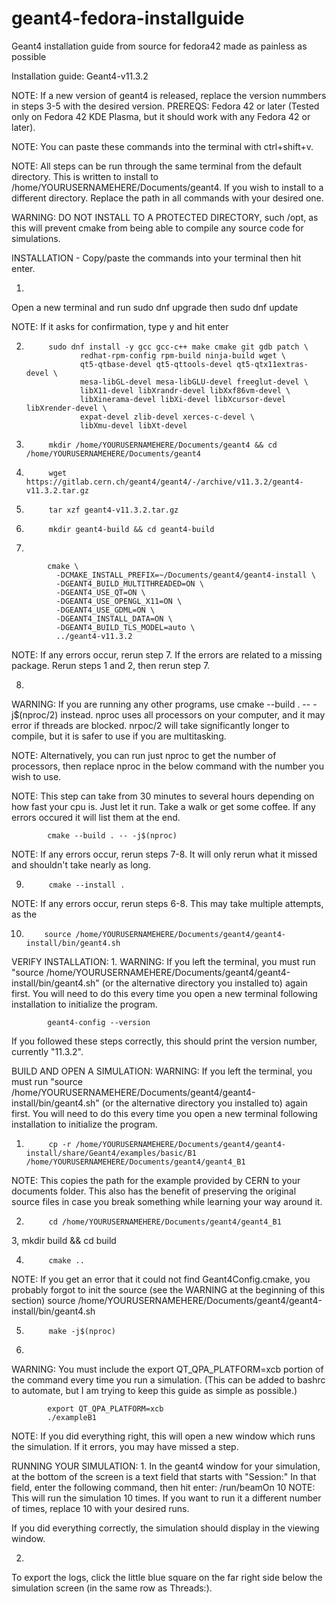 # geant4-fedora-installguide
Geant4 installation guide from source for fedora42 made as painless as possible

Installation guide: Geant4-v11.3.2

NOTE: If a new version of geant4 is released, replace the version nummbers in steps 3-5 with the desired version.
PREREQS: Fedora 42 or later (Tested only on Fedora 42 KDE Plasma, but it should work with any Fedora 42 or later).

NOTE: You can paste these commands into the terminal with ctrl+shift+v.

NOTE: All steps can be run through the same terminal from the default directory. This is written to install to
/home/YOURUSERNAMEHERE/Documents/geant4. If you wish to install to a different directory. Replace the path in all
commands with your desired one.

WARNING: DO NOT INSTALL TO A PROTECTED DIRECTORY, such /opt, as this will prevent cmake from being able to compile
            any source code for simulations.


INSTALLATION - Copy/paste the commands into your terminal then hit enter.

1.
Open a new terminal and run
            sudo dnf upgrade
then
            sudo dnf update

NOTE: If it asks for confirmation, type y and hit enter

2.
            sudo dnf install -y gcc gcc-c++ make cmake git gdb patch \
                   redhat-rpm-config rpm-build ninja-build wget \
                   qt5-qtbase-devel qt5-qttools-devel qt5-qtx11extras-devel \
                   mesa-libGL-devel mesa-libGLU-devel freeglut-devel \
                   libX11-devel libXrandr-devel libXxf86vm-devel \
                   libXinerama-devel libXi-devel libXcursor-devel libXrender-devel \
                   expat-devel zlib-devel xerces-c-devel \
                   libXmu-devel libXt-devel


3.
            mkdir /home/YOURUSERNAMEHERE/Documents/geant4 && cd /home/YOURUSERNAMEHERE/Documents/geant4

4.
            wget https://gitlab.cern.ch/geant4/geant4/-/archive/v11.3.2/geant4-v11.3.2.tar.gz

5.
            tar xzf geant4-v11.3.2.tar.gz

6.
            mkdir geant4-build && cd geant4-build

8.

            cmake \
              -DCMAKE_INSTALL_PREFIX=~/Documents/geant4/geant4-install \
              -DGEANT4_BUILD_MULTITHREADED=ON \
              -DGEANT4_USE_QT=ON \
              -DGEANT4_USE_OPENGL_X11=ON \
              -DGEANT4_USE_GDML=ON \
              -DGEANT4_INSTALL_DATA=ON \
              -DGEANT4_BUILD_TLS_MODEL=auto \
              ../geant4-v11.3.2

NOTE: If any errors occur, rerun step 7. If the errors are related to a missing package. Rerun steps 1 and 2, then rerun step 7.

8.

WARNING: If you are running any other programs, use cmake --build . -- -j$(nproc/2) instead. nproc uses all processors on your computer, and it may error if threads are blocked. nrpoc/2 will take significantly longer to compile, but it is safer to use if you are multitasking.

NOTE: Alternatively, you can run just nproc to get the number of processors, then replace nproc in the below command with the number you wish to use.

NOTE: This step can take from 30 minutes to several hours depending on how fast your cpu is. Just let it run. Take a walk or get some coffee. If any errors occured it will list them at the end.


            cmake --build . -- -j$(nproc)

NOTE: If any errors occur, rerun steps 7-8. It will only rerun what it missed and shouldn't take nearly as long.

9.
            cmake --install .

NOTE: If any errors occur, rerun steps 6-8. This may take multiple attempts, as the

10.
            source /home/YOURUSERNAMEHERE/Documents/geant4/geant4-install/bin/geant4.sh

VERIFY INSTALLATION:
1.
WARNING: If you left the terminal, you must run "source /home/YOURUSERNAMEHERE/Documents/geant4/geant4-install/bin/geant4.sh" (or the alternative directory you installed to) again first. You will need to do this every time you open a new terminal following installation to initialize the program.

            geant4-config --version

If you followed these steps correctly, this should print the version number, currently "11.3.2".

BUILD AND OPEN A SIMULATION:
WARNING: If you left the terminal, you must run "source /home/YOURUSERNAMEHERE/Documents/geant4/geant4-install/bin/geant4.sh" (or the alternative directory you installed to) again first. You will need to do this every time you open a new terminal following installation to initialize the program.

1.
            cp -r /home/YOURUSERNAMEHERE/Documents/geant4/geant4-install/share/Geant4/examples/basic/B1 /home/YOURUSERNAMEHERE/Documents/geant4/geant4_B1

NOTE: This copies the path for the example provided by CERN to your documents folder. This also has the benefit of preserving the original source files in case you break something while learning your way around it.

2.
            cd /home/YOURUSERNAMEHERE/Documents/geant4/geant4_B1

3,
            mkdir build && cd build

4.
            cmake ..

NOTE: If you get an error that it could not find Geant4Config.cmake, you probably forgot to init the source (see the WARNING at the beginning of this section)
source /home/YOURUSERNAMEHERE/Documents/geant4/geant4-install/bin/geant4.sh

5.
            make -j$(nproc)

6.
WARNING: You must include the export QT_QPA_PLATFORM=xcb portion of the command every time you run a simulation. (This can be added to bashrc to automate, but I am trying to keep this guide as simple as possible.)

            export QT_QPA_PLATFORM=xcb
            ./exampleB1

NOTE: If you did everything right, this will open a new window which runs the simulation. If it errors, you may have missed a step.

RUNNING YOUR SIMULATION:
1.
In the geant4 window for your simulation, at the bottom of the screen is a text field that starts with "Session:"
In that field, enter the following command, then hit enter:
            /run/beamOn 10
NOTE: This will run the simulation 10 times. If you want to run it a different number of times, replace 10 with your desired runs.

If you did everything correctly, the simulation should display in the viewing window.

2.
To export the logs, click the little blue square on the far right side below the simulation screen (in the same row as Threads:).
